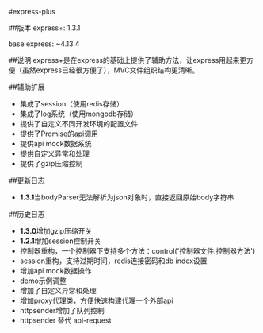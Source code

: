 #express-plus

##版本
express+: 1.3.1

base express: ~4.13.4

##说明
express+是在express的基础上提供了辅助方法，让express用起来更方便（虽然express已经很方便了），MVC文件组织结构更清晰。

##辅助扩展
* 集成了session（使用redis存储）
* 集成了log系统（使用mongodb存储）
* 提供了自定义不同开发环境的配置文件
* 提供了Promise的api调用
* 提供api mock数据系统
* 提供自定义异常和处理
* 提供了gzip压缩控制

##更新日志
* **1.3.1**当bodyParser无法解析为json对象时，直接返回原始body字符串

##历史日志
* **1.3.0**增加gzip压缩开关
* **1.2.1**增加session控制开关
* 控制器重构，一个控制器下支持多个方法：control('控制器文件:控制器方法')
* session重构，支持过期时间，redis连接密码和db index设置
* 增加api mock数据操作
* demo示例调整
* 增加了自定义异常和处理
* 增加proxy代理类，方便快速构建代理一个外部api
* httpsender增加了队列控制
* httpsender 替代 api-request



